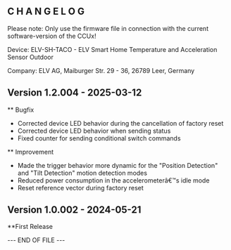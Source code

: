 ﻿C H A N G E L O G
-----------------

Please note: Only use the firmware file in connection with the current software-version of the CCUx!

Device:   ELV-SH-TACO - ELV Smart Home Temperature and Acceleration Sensor Outdoor

Company:  ELV AG, Maiburger Str. 29 - 36, 26789 Leer, Germany

Version 1.2.004 - 2025-03-12
--------------------------------------------------------------
** Bugfix
   * Corrected device LED behavior during the cancellation of factory reset
   * Corrected device LED behavior when sending status
   * Fixed counter for sending conditional switch commands

** Improvement
   * Made the trigger behavior more dynamic for the "Position Detection" and "Tilt Detection" motion detection modes
   * Reduced power consumption in the accelerometerâ€™s idle mode
   * Reset reference vector during factory reset


Version 1.0.002 - 2024-05-21
--------------------------------------------------------------
**First Release


--- END OF FILE ---

